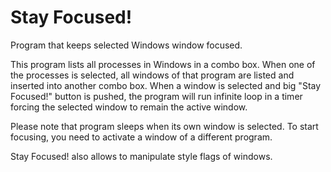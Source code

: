 # Stay Focused!
Program that keeps selected Windows window focused.

This program lists all processes in Windows in a combo box.  When one
of the processes is selected, all windows of that program are listed
and inserted into another combo box. When a window is selected and big
"Stay Focused!" button is pushed, the program will run infinite loop
in a timer forcing the selected window to remain the active window.

Please note that program sleeps when its own window is selected. To
start focusing, you need to activate a window of a different program.

Stay Focused! also allows to manipulate style flags of windows.
